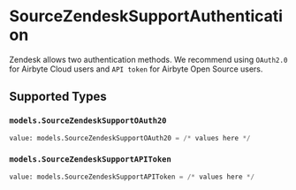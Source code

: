 # SourceZendeskSupportAuthentication

Zendesk allows two authentication methods. We recommend using `OAuth2.0` for Airbyte Cloud users and `API token` for Airbyte Open Source users.


## Supported Types

### `models.SourceZendeskSupportOAuth20`

```python
value: models.SourceZendeskSupportOAuth20 = /* values here */
```

### `models.SourceZendeskSupportAPIToken`

```python
value: models.SourceZendeskSupportAPIToken = /* values here */
```


